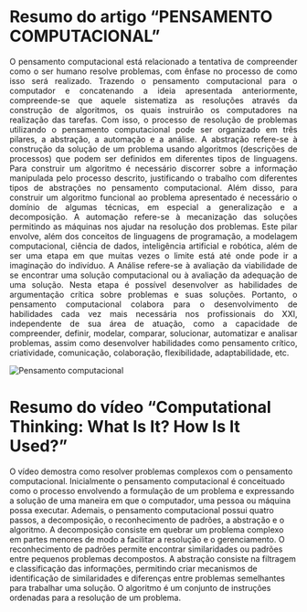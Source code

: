 # Resumo do artigo “PENSAMENTO COMPUTACIONAL”

<div style="text-align: justify"> O pensamento computacional está relacionado a tentativa de compreender como o ser humano resolve problemas, com ênfase no processo de como isso será realizado. Trazendo o pensamento computacional para o computador e concatenando a ideia apresentada anteriormente, compreende-se que aquele sistematiza as resoluções através da construção de algoritmos, os quais instruirão os computadores na realização das tarefas. Com isso, o processo de resolução de problemas utilizando o pensamento computacional pode ser organizado em três pilares, a abstração, a automação e a análise. 
A abstração refere-se à construção da solução de um problema usando algoritmos (descrições de processos) que podem ser definidos em diferentes tipos de linguagens. Para construir um algoritmo é necessário discorrer sobre a informação manipulada pelo processo descrito, justificando o trabalho com diferentes tipos de abstrações no pensamento computacional. Além disso, para construir um algoritmo funcional ao problema apresentado é necessário o domínio de algumas técnicas, em especial a generalização e a decomposição. 
A automação refere-se à mecanização das soluções permitindo as máquinas nos ajudar na resolução dos problemas. Este pilar envolve, além dos conceitos de linguagens de programação, a modelagem computacional, ciência de dados, inteligência artificial e robótica, além de ser uma etapa em que muitas vezes o limite está até onde pode ir a imaginação do indivíduo. 
A Análise refere-se à avaliação da viabilidade de se encontrar uma solução computacional ou à avaliação da adequação de uma solução. Nesta etapa é possível desenvolver as habilidades de argumentação crítica sobre problemas e suas soluções. 
Portanto, o pensamento computacional colabora para o desenvolvimento de habilidades cada vez mais necessária nos profissionais do XXI, independente de sua área de atuação, como a capacidade de compreender, definir, modelar, comparar, solucionar, automatizar e analisar problemas, assim como desenvolver habilidades como pensamento crítico, criatividade, comunicação, colaboração, flexibilidade, adaptabilidade, etc. </div>


![Pensamento computacional](https://computacaonaescola.com.br/wp-content/uploads/2017/07/cropped-pensamentoComputacional-2.png)


# Resumo do vídeo “Computational Thinking: What Is It? How Is It Used?”

O vídeo demostra como resolver problemas complexos com o pensamento computacional. Inicialmente o pensamento computacional é conceituado como o processo envolvendo a formulação de um problema e expressando a solução de uma maneira em que o computador, uma pessoa ou máquina possa executar. 
Ademais, o pensamento computacional possui quatro passos, a decomposição, o reconhecimento de padrões, a abstração e o algoritmo.
A decomposição consiste em quebrar um problema complexo em partes menores de modo a facilitar a resolução e o gerenciamento.
O reconhecimento de padrões permite encontrar similaridades ou padrões entre pequenos problemas decompostos.
A abstração consiste na filtragem e classificação das informações, permitindo criar mecanismos de identificação de similaridades e diferenças entre problemas semelhantes para trabalhar uma solução.
O algoritmo é um conjunto de instruções ordenadas para a resolução de um problema.
